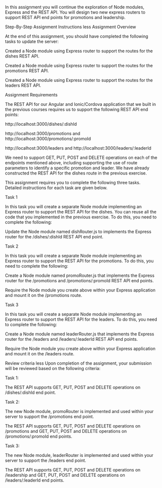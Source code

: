 
In this assignment you will continue the exploration of Node modules, Express and the REST API. You will design two new express routers to support REST API end points for promotions and leadership.

Step-By-Step Assignment Instructions
less 
Assignment Overview

At the end of this assignment, you should have completed the following tasks to update the server:

Created a Node module using Express router to support the routes for the dishes REST API.

Created a Node module using Express router to support the routes for the promotions REST API.

Created a Node module using Express router to support the routes for the leaders REST API.

Assignment Requirements

The REST API for our Angular and Ionic/Cordova application that we built in the previous courses requires us to support the following REST API end points:

http://localhost:3000/dishes/:dishId

http://localhost:3000/promotions and http://localhost:3000/promotions/:promoId

http://localhost:3000/leaders and http://localhost:3000/leaders/:leaderId

We need to support GET, PUT, POST and DELETE operations on each of the endpoints mentioned above, including supporting the use of route parameters to identify a specific promotion and leader. We have already constructed the REST API for the dishes route in the previous exercise.

This assignment requires you to complete the following three tasks. Detailed instructions for each task are given below.

Task 1

In this task you will create a separate Node module implementing an Express router to support the REST API for the dishes. You can reuse all the code that you implemented in the previous exercise. To do this, you need to complete the following:

Update the Node module named dishRouter.js to implements the Express router for the /dishes/:dishId REST API end point.

Task 2

In this task you will create a separate Node module implementing an Express router to support the REST API for the promotions. To do this, you need to complete the following:

Create a Node module named promoRouter.js that implements the Express router for the /promotions and /promotions/:promoId REST API end points.

Require the Node module you create above within your Express application and mount it on the /promotions route.

Task 3

In this task you will create a separate Node module implementing an Express router to support the REST API for the leaders. To do this, you need to complete the following:

Create a Node module named leaderRouter.js that implements the Express router for the /leaders  and /leaders/:leaderId REST API end points.

Require the Node module you create above within your Express application and mount it on the /leaders route.

Review criteria
less 
Upon completion of the assignment, your submission will be reviewed based on the following criteria:

Task 1:

The REST API supports GET, PUT, POST and DELETE operations on /dishes/:dishId end point.

Task 2:

The new Node module, promoRouter is implemented and used within your server to support the /promotions end point.

The REST API supports GET, PUT, POST and DELETE operations on /promotions and GET, PUT, POST and DELETE operations on /promotions/:promoId end points.

Task 3:

The new Node module, leaderRouter is implemented and used within your server to support the /leaders end point.

The REST API supports GET, PUT, POST and DELETE operations on /leadership and GET, PUT, POST and DELETE operations on /leaders/:leaderId end points.

